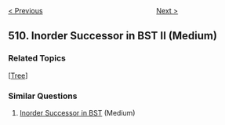 <!--|This file generated by command(leetcode description); DO NOT EDIT.    |-->
<!--+----------------------------------------------------------------------+-->
<!--|@author    Openset <openset.wang@gmail.com>                           |-->
<!--|@link      https://github.com/openset                                 |-->
<!--|@home      https://github.com/openset/leetcode                        |-->
<!--+----------------------------------------------------------------------+-->

[< Previous](https://github.com/openset/leetcode/tree/master/problems/fibonacci-number "Fibonacci Number")
　　　　　　　　　　　　　　　　
[Next >](https://github.com/openset/leetcode/tree/master/problems/find-bottom-left-tree-value "Find Bottom Left Tree Value")

## 510. Inorder Successor in BST II (Medium)



### Related Topics
  [[Tree](https://github.com/openset/leetcode/tree/master/tag/tree/README.md)]

### Similar Questions
  1. [Inorder Successor in BST](https://github.com/openset/leetcode/tree/master/problems/inorder-successor-in-bst) (Medium)
